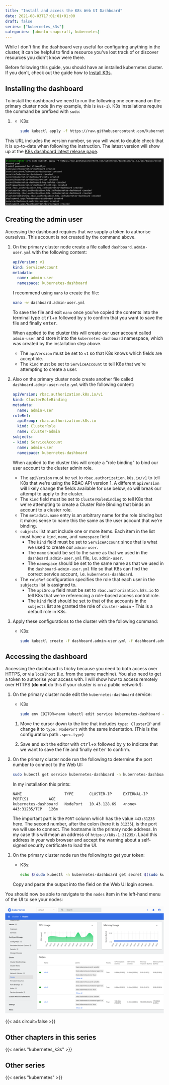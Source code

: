 ```yaml
---
title: "Install and access the K8s Web UI Dashboard"
date: 2021-08-03T17:01:01+01:00
draft: false
series: ["kubernetes_k3s"]
categories: [ubuntu-snapcraft, kubernetes]
---
```


While I don't find the dashboard very useful for configuring anything in the cluster, it can be helpful to find a resource you've lost track of or discover resources you didn't know were there.

Before following this guide, you should have an installed kubernetes cluster. If you don't, check out the guide how to [Install K3s](../1.a.k3s)<!-- or [Install Microk8s](../1.b.microk8s) -->.

## Installing the dashboard

To install the dashboard we need to run the following one command on the primary cluster node (in my example, this is `k8s-1`). K3s installations require the command be prefixed with `sudo`:

1. - K3s:
      ```bash
      sudo kubectl apply -f https://raw.githubusercontent.com/kubernetes/dashboard/v2.3.1/aio/deploy/recommended.yaml
      ```
   <!-- - Microk8s:
      ```bash
      kubectl apply -f https://raw.githubusercontent.com/kubernetes/dashboard/v2.3.1/aio/deploy/recommended.yaml
      ``` -->

This URL includes the version number, so you will want to double check that it is up-to-date when following the instruction. The latest version will show up at the [K8s dashboard latest release page](https://github.com/kubernetes/dashboard/releases/latest).

![Screenshot of terminal output from installing the K8s Web UI Dashboard](installation.png)

## Creating the admin user

Accessing the dashboard requires that we supply a token to authorise ourselves. This account is not created by the command above.

1. On the primary cluster node create a file called `dashboard.admin-user.yml` with the following content:
    ```yaml
    apiVersion: v1
    kind: ServiceAccount
    metadata:
      name: admin-user
      namespace: kubernetes-dashboard
    ```

    I recommend using `nano` to create the file:

    ```bash
    nano -w dashboard.admin-user.yml
    ```

    To save the file and exit `nano` once you've copied the contents into the terminal type <kbd>ctrl</kbd>+<kbd>x</kbd> followed by <kbd>y</kbd> to confirm that you want to save the file and finally <kbd>enter</kbd>.

    When applied to the cluster this will create our user account called `admin-user` and store it into the `kubernetes-dashboard` namespace, which was created by the installation step above.

    - The `apiVersion` must be set to `v1` so that K8s knows which fields are acceptible.
    - The `kind` must be set to `ServiceAccount` to tell K8s that we're attempting to create a user.

1. Also on the primary cluster node create another file called `dashboard.admin-user-role.yml` with the following content:
   ```yaml
   apiVersion: rbac.authorization.k8s.io/v1
   kind: ClusterRoleBinding
   metadata:
     name: admin-user
   roleRef:
     apiGroup: rbac.authorization.k8s.io
     kind: ClusterRole
     name: cluster-admin
   subjects:
   - kind: ServiceAccount
     name: admin-user
     namespace: kubernetes-dashboard
   ```

   When applied to the cluster this will create a "role binding" to bind our user account to the cluster admin role.

   - The `apiVersion` must be set to `rbac.authorization.k8s.io/v1` to tell K8s that we're using the RBAC API version 1. A different `apiVersion` will likely change the fields available for use below, so will break our attempt to apply to the cluster.
   - The `kind` field must be set to `ClusterRoleBinding` to tell K8s that we're attempting to create a Cluster Role Binding that binds an account to a cluster role.
   - The `metadata.name` entry is an arbitrary name for the role binding but it makes sense to name this the same as the user account that we're binding.
   - `subjects` list must include one or more items. Each item in the list must have a `kind`, `name`, and `namespace` field.
      - The `kind` field must be set to `ServiceAccount` since that is what we used to create our `admin-user`.
      - The `name` should be set to the same as that we used in the `dashboard.admin-user.yml` file, i.e. `admin-user`.
      - The `namespace` should be set to the same name as that we used in the `dashboard-admin-user.yml` file so that K8s can find the correct service account, i.e. `kubernetes-dashboard`.
   - The `roleRef` configuration specifies the role that each user in the `subjects` list is assigned to.
      - The `apiGroup` field must be set to `rbac.authorization.k8s.io` to tell K8s that we're referencing a role-based access control role.
      - The `kind` field should be set to that of the accounts in the `subjects` list are granted the role of `cluster-admin` - This is a default role in K8s.

1. Apply these configurations to the cluster with the following command:
   - K3s:
      ```bash
      sudo kubectl create -f dashboard.admin-user.yml -f dashboard.admin-user-role.yml
      ```
   <!--- Microk8s:
      ```bash
      kubectl create -f dashboard.admin-user.yml -f dashboard.admin-user-role.yml
      ```-->

## Accessing the dashboard

Accessing the dashboard is tricky because you need to both access over HTTPS, or via `localhost` (i.e. from the same machine). You also need to get a token to authorise your access with. I will show how to access remotely over HTTPS (**do not** do this if your cluster is on a public network!):

1. On the primary cluster node edit the `kubernetes-dashboard` service:
    - K3s
       ```bash
       sudo env EDITOR=nano kubectl edit service kubernetes-dashboard -n kubernetes-dashboard
       ```
    <!--- Microk8s
       ```bash
       env EDITOR=nano kubectl edit service kubernetes-dashboard -n kubernetes-dashboard
       ```-->

    1. Move the cursor down to the line that includes `type: ClusterIP` and change it to `type: NodePort` with the same indentation. (This is the configuration path `.spec.type`)

    1. Save and exit the editor with <kbd>ctrl</kbd>+<kbd>x</kbd> followed by <kbd>y</kbd> to indicate that we want to save the file and finally <kbd>enter</kbd> to confirm.

1. On the primary cluster node run the following to determine the port number to connect to the Web UI:
   ```bash
   sudo kubectl get service kubernetes-dashboard -n kubernetes-dashboard
   ```

   In my installation this prints:

   ```plain
   NAME                   TYPE       CLUSTER-IP     EXTERNAL-IP   PORT(S)         AGE
   kubernetes-dashboard   NodePort   10.43.128.69   <none>        443:31235/TCP   126m
   ```

   The important part is the `PORT` column which has the value `443:31235` here. The second number, after the colon (here it is `31235`), is the port we will use to connect. The hostname is the primary node address. In my case this will mean an address of `https://k8s-1:31235/`. Load this address in your web browser and accept the warning about a self-signed security certificate to load the UI.

1. On the primary cluster node run the following to get your token:
   - K3s:
      ```bash
      echo $(sudo kubectl -n kubernetes-dashboard get secret $(sudo kubectl -n kubernetes-dashboard get sa/admin-user -o jsonpath="{.secrets[0].name}") -o go-template="{{.data.token | base64decode}}")
      ```
   <!--- Microk8s:
      ```bash
      echo $(kubectl -n kubernetes-dashboard get secret $(kubectl -n kubernetes-dashboard get sa/admin-user -o jsonpath="{.secrets[0].name}") -o go-template="{{.data.token | base64decode}}")
      ```-->

    Copy and paste the output into the field on the Web UI login screen.

You should now be able to navigate to the `nodes` item in the left-hand menu of the UI to see your nodes:

![Screenshot of the Web UI Dashboard showing the nodes view](webui-nodes.png)

{{< ads circuit=false >}}

## Other chapters in this series

{{< series "kubernetes_k3s" >}}

## Other series

{{< series "kubernetes" >}}
